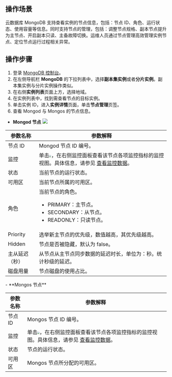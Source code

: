 ## 操作场景

云数据库 MongoDB 支持查看实例的节点信息，包括：节点 ID、角色、运行状态、使用容量等信息。同时支持节点的管理，包括：调整节点规格、副本节点提升为主节点、开启副本只读、主备故障切换。运维人员通过节点管理高效管理实例节点、定位节点运行过程相关异常。

## 操作步骤

1. 登录 [MongoDB 控制台](https://console.cloud.tencent.com/mongodb)。
2. 在左侧导航栏 **MongoDB** 的下拉列表中，选择**副本集实例**或者**分片实例**。副本集实例与分片实例操作类似。
3. 在右侧**实例列表**页面上方，选择地域。
4. 在实例列表中，找到需查看节点的目标实例。
5. 单击实例 ID，进入**实例详情**页面，单击**节点管理**页签。
6. 查看 Mongod 与 Mongos 的节点信息。
 - **Mongod 节点**
![](https://qcloudimg.tencent-cloud.cn/raw/4192fc90e595849b0155c80d0dd8592b.png)
<table>
<thead><tr><th>参数名称</th><th>参数解释</th></tr></thead>
<tbody><tr>
<td>节点 ID</td>
<td>Mongod 节点 ID 编号。</td></tr>
<tr>
<td>监控</td>
<td>单击<img src="https://qcloudimg.tencent-cloud.cn/raw/dc4a0ccd630c929fcb9095841df8fb0d.png" style="zoom:40%;">，在右侧监控面板查看该节点各项监控指标的监控视图。具体信息，请参见 <a href="https://cloud.tencent.com/document/product/240/3564">查看监控数据</a>。</td></tr>
<tr>
<td>状态</td><td>当前节点的运行状态。</td></tr>
<tr>
<td>可用区</td><td>当前节点所属的可用区。</td></tr>
<tr>
<td>角色</td>
<td>当前节点的角色。<ul><li>PRIMARY：主节点。</li><li>SECONDARY：从节点。</li><li>READONLY：只读节点。</li></ul></td></tr>
<tr>
<td>Priority</td>
<td>选举新主节点的优先级，数值越高，其优先级越高。</td></tr>
<tr>
<td>Hidden</td>
<td>节点是否被隐藏，默认为 false。</td></tr>
<tr>
<td>主从延迟（秒）</td>
<td>从节点从主节点同步数据的延迟时长，单位为：秒。统计秒级的延迟。</td></tr>
<tr>
<td>磁盘用量</td><td>节点磁盘的使用占比。</td></tr>
</tbody></table>
 - **Mongos 节点**
<table>
<thead><tr><th>参数名称</th><th>参数解释</th></tr></thead>
<tbody>
<tr>
<td>节点 ID</td><td>Mongos 节点 ID 编号。</td></tr>
<tr>
<td>监控</td>
<td>单击<img src="https://qcloudimg.tencent-cloud.cn/raw/dc4a0ccd630c929fcb9095841df8fb0d.png" style="zoom:40%;">，在右侧监控面板查看该节点各项监控指标的监控视图。具体信息，请参见 <a href="https://cloud.tencent.com/document/product/240/3564">查看监控数据</a>。</td></tr>
<tr>
<td>状态</td><td>节点的运行状态。</td></tr>
<tr>
<td>可用区</td><td>Mongos 节点所分配的可用区。</td></tr>
</tbody></table>


